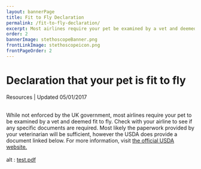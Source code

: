 ```yaml
---
layout: bannerPage
title: Fit to Fly Declaration
permalink: /fit-to-fly-declaration/
excerpt: Most airlines require your pet be examined by a vet and deemed fit to fly.  You can find the document provided by the USDA on this page, as well as details on what information is necessary	
order: 2
bannerImage: stethoscopeBanner.png
frontLinkImage: stethoscopeicon.png
frontPageOrder: 2
---
```


<h1>Declaration that your pet is fit to fly</h1>

<h8> Resources | Updated 05/01/2017 </h8>

<br>
While not enforced by the UK government, most airlines require your pet to be examined by a vet and deemed fit to fly.  Check with your airline to see if any specific documents are required.  Most likely the paperwork provided by your veterinarian will be sufficient, however the USDA does provide a document linked below.  For more information, visit <a href="https://www.aphis.usda.gov">the official USDA website.</a>
<br>
<br>
<div>
<object data="/assets/pdf/usda_fit_to_fly.pdf" type="application/pdf" width="600" height="480">
alt : <a href="/assets/pdf/usda_fit_to_fly.pdf">test.pdf</a>
</object>
</div> 

